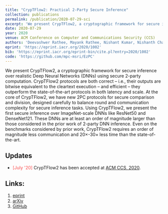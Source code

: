 ```yaml
---
title: "CrypTFlow2: Practical 2-Party Secure Inference"
collection: publications
permalink: /publication/2020-07-29-sci
excerpt: 'We present CrypTFlow2, a cryptographic framework for secure inference over realistic Deep Neural Networks (DNNs) using secure 2-party computation.'
date: 2020-07-29
year: 2020
venue: ACM Conference on Computer and Communications Security (CCS)
authors: 'Deevashwer Rathee, Mayank Rathee, Nishant Kumar, Nishanth Chandran, Divya Gupta, Aseem Rastogi & Rahul Sharma'
eprint: 'https://eprint.iacr.org/2020/1002'
bib: 'https://eprint.iacr.org/eprint-bin/cite.pl?entry=2020/1002'
code: 'https://github.com/mpc-msri/EzPC'
---
```

We present CrypTFlow2, a cryptographic framework for secure inference over realistic Deep Neural Networks (DNNs) using secure 2-party computation. CrypTFlow2 protocols are both correct – i.e., their outputs are bitwise equivalent to the cleartext execution – and efficient – they outperform the state-of-the-art protocols in both latency and scale. At the core of CrypTFlow2, we have new 2PC protocols for secure comparison and division, designed carefully to balance round and communication complexity for secure inference tasks. Using CrypTFlow2, we present the first secure inference over ImageNet-scale DNNs like ResNet50 and DenseNet121. These DNNs are at least an order of magnitude larger than those considered in the prior work of 2-party DNN inference. Even on the benchmarks considered by prior work, CrypTFlow2 requires an order of magnitude less communication and 20×-30× less time than the state-of-the-art.

## Updates
- <span style="color:#fa4d4d">[July '20]</span> CrypTFlow2 has been accepted at [ACM CCS, 2020](https://www.sigsac.org/ccs/CCS2020/).

## Links:
1. [eprint](https://eprint.iacr.org/2020/1002)
2. [arXiv](https://arxiv.org/abs/2010.06457)
3. [GitHub](https://github.com/mpc-msri/EzPC)
